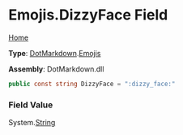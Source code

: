 # Emojis\.DizzyFace Field

[Home](../../../README.md)

**Type**: [DotMarkdown](../../README.md)\.[Emojis](../README.md)

**Assembly**: DotMarkdown\.dll

```csharp
public const string DizzyFace = ":dizzy_face:"
```

### Field Value

System\.[String](https://docs.microsoft.com/en-us/dotnet/api/system.string)